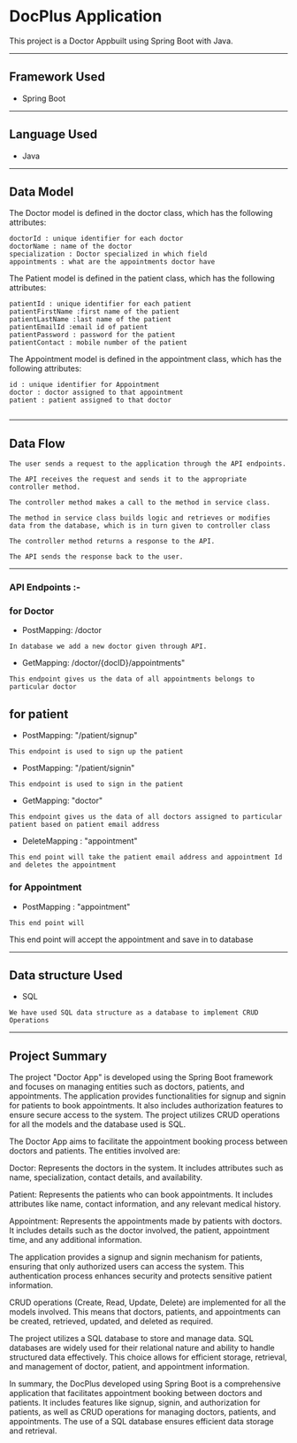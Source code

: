 # DocPlus Application # 


This project is a Doctor Appbuilt using Spring Boot with Java.

---

## Framework Used
* Spring Boot

---

## Language Used
* Java

---

## Data Model

The Doctor model is defined in the doctor class, which has the following attributes:
```
doctorId : unique identifier for each doctor
doctorName : name of the doctor
specialization : Doctor specialized in which field
appointments : what are the appointments doctor have 

```
The Patient model is defined in the patient class, which has the following attributes:
```
patientId : unique identifier for each patient
patientFirstName :first name of the patient
patientLastName :last name of the patient
patientEmailId :email id of patient
patientPassword : password for the patient 
patientContact : mobile number of the patient

```
The Appointment model is defined in the appointment class, which has the following attributes:
```
id : unique identifier for Appointment
doctor : doctor assigned to that appointment
patient : patient assigned to that doctor


```

---

## Data Flow

```
The user sends a request to the application through the API endpoints.
```


```
The API receives the request and sends it to the appropriate controller method.
```


```
The controller method makes a call to the method in service class.
```


```
The method in service class builds logic and retrieves or modifies data from the database, which is in turn given to controller class
```


```
The controller method returns a response to the API.
```


```
The API sends the response back to the user.
```

---



### API Endpoints :-

### for Doctor ###

* PostMapping: /doctor
```
In database we add a new doctor given through API.
```

* GetMapping: /doctor/{docID}/appointments"
```
This endpoint gives us the data of all appointments belongs to particular doctor
```

## for patient ##

* PostMapping: "/patient/signup"
```
This endpoint is used to sign up the patient
```
* PostMapping: "/patient/signin"
```
This endpoint is used to sign in the patient
```
* GetMapping: "doctor"
```
This endpoint gives us the data of all doctors assigned to particular patient based on patient email address
```

* DeleteMapping : "appointment"
```
This end point will take the patient email address and appointment Id and deletes the appointment
```
### for Appointment ###
* PostMapping : "appointment"
```
This end point will
```
This end point will accept the appointment and save in to database

---

## Data structure Used
* SQL
```
We have used SQL data structure as a database to implement CRUD Operations 
```
---

## Project Summary

The project "Doctor App" is developed using the Spring Boot framework and focuses on managing entities such as doctors, patients, and appointments. The application provides functionalities for signup and signin for patients to book appointments. It also includes authorization features to ensure secure access to the system. The project utilizes CRUD operations for all the models and the database used is SQL.

The Doctor App aims to facilitate the appointment booking process between doctors and patients. The entities involved are:

Doctor: Represents the doctors in the system. It includes attributes such as name, specialization, contact details, and availability.

Patient: Represents the patients who can book appointments. It includes attributes like name, contact information, and any relevant medical history.

Appointment: Represents the appointments made by patients with doctors. It includes details such as the doctor involved, the patient, appointment time, and any additional information.

The application provides a signup and signin mechanism for patients, ensuring that only authorized users can access the system. This authentication process enhances security and protects sensitive patient information.

CRUD operations (Create, Read, Update, Delete) are implemented for all the models involved. This means that doctors, patients, and appointments can be created, retrieved, updated, and deleted as required.

The project utilizes a SQL database to store and manage data. SQL databases are widely used for their relational nature and ability to handle structured data effectively. This choice allows for efficient storage, retrieval, and management of doctor, patient, and appointment information.

In summary, the DocPlus developed using Spring Boot is a comprehensive application that facilitates appointment booking between doctors and patients. It includes features like signup, signin, and authorization for patients, as well as CRUD operations for managing doctors, patients, and appointments. The use of a SQL database ensures efficient data storage and retrieval.